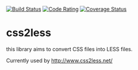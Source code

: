 [![Build Status](https://api.travis-ci.org/ortic/css2less.svg?branch=master)](https://travis-ci.org/ortic/css2less)
[![Code Rating](https://img.shields.io/scrutinizer/g/ortic/css2less.svg?style=flat)](https://scrutinizer-ci.com/g/ortic/css2less/)
[![Coverage Status](https://img.shields.io/scrutinizer/coverage/g/ortic/css2less.svg?style=flat)](https://scrutinizer-ci.com/g/ortic/css2less/)

css2less
========

this library aims to convert CSS files into LESS files.

Currently used by http://www.css2less.net/
